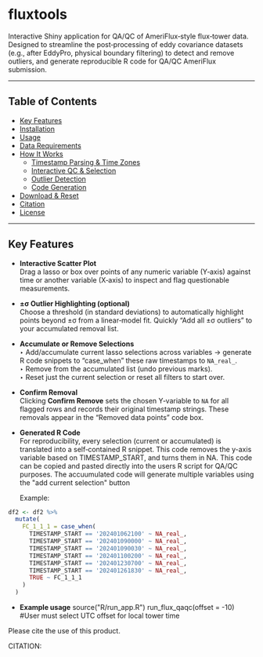 # fluxtools

Interactive Shiny application for QA/QC of AmeriFlux‐style flux‐tower data.  
Designed to streamline the post‐processing of eddy covariance datasets (e.g., after EddyPro, physical boundary filtering) to detect and remove outliers, and generate reproducible R code for QA/QC AmeriFlux submission.

---

## Table of Contents

- [Key Features](#key-features)  
- [Installation](#installation)  
- [Usage](#usage)  
- [Data Requirements](#data-requirements)  
- [How It Works](#how-it-works)  
  - [Timestamp Parsing & Time Zones](#timestamp-parsing--time-zones)  
  - [Interactive QC & Selection](#interactive-qc--selection)  
  - [Outlier Detection](#outlier-detection)  
  - [Code Generation](#code-generation)  
- [Download & Reset](#download--reset)  
- [Citation](#citation)  
- [License](#license)  

---

## Key Features

- **Interactive Scatter Plot**  
  Drag a lasso or box over points of any numeric variable (Y‐axis) against time or another variable (X‐axis) to inspect and flag questionable measurements.

- **±σ Outlier Highlighting (optional)**  
  Choose a threshold (in standard deviations) to automatically highlight points beyond ±σ from a linear‐model fit. Quickly “Add all ±σ outliers” to your accumulated removal list.

- **Accumulate or Remove Selections**  
  ‣ Add/accumulate current lasso selections across variables → generate R code snippets to “case_when” these raw timestamps to `NA_real_`.  
  ‣ Remove from the accumulated list (undo previous marks).  
  ‣ Reset just the current selection or reset all filters to start over.

- **Confirm Removal**  
  Clicking **Confirm Remove** sets the chosen Y‐variable to `NA` for all flagged rows and records their original timestamp strings. These removals appear in the “Removed data points” code box.

- **Generated R Code**  
  For reproducibility, every selection (current or accumulated) is translated into a self‐contained R snippet.
  This code removes the y-axis variable based on TIMESTAMP_START, and turns them in NA. This code can be copied and 
  pasted directly into the users R script for QA/QC purposes. The accuumulated code will generate multiple variables
  using the "add current selection" button
  
  Example:
  
```r
df2 <- df2 %>%
  mutate(
    FC_1_1_1 = case_when(
      TIMESTAMP_START == '202401062100' ~ NA_real_,
      TIMESTAMP_START == '202401090000' ~ NA_real_,
      TIMESTAMP_START == '202401090030' ~ NA_real_,
      TIMESTAMP_START == '202401100200' ~ NA_real_,
      TIMESTAMP_START == '202401230700' ~ NA_real_,
      TIMESTAMP_START == '202401261830' ~ NA_real_,
      TRUE ~ FC_1_1_1
    )
  )

```

- **Example usage**
source("R/run_app.R")
run_flux_qaqc(offset = -10) #User must select UTC offset for local tower time



Please cite the use of this product. 

CITATION:
